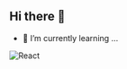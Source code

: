 ## Hi there 👋
- 🌱 I’m currently learning ...
  
![React](https://img.shields.io/badge/react-%2320232a.svg?style=for-the-badge&logo=react&logoColor=%2361DAFB)
<!--
**tlsdbtn0507/tlsdbtn0507** is a ✨ _special_ ✨ repository because its `README.md` (this file) appears on your GitHub profile.

Here are some ideas to get you started:

- 🔭 I’m currently working on ...

- 👯 I’m looking to collaborate on ...
- 🤔 I’m looking for help with ...
- 💬 Ask me about ...
- 📫 How to reach me: ...
- 😄 Pronouns: ...
- ⚡ Fun fact: ...
-->
